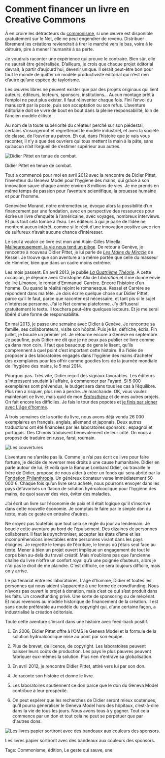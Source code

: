 # Comment financer un livre en Creative Commons

À en croire les détracteurs du [commonisme](/tag/commonisme/), si une œuvre est disponible gratuitement sur le Net, elle ne peut engendrer de revenu. Distribuer librement les créations reviendrait à tirer le marché vers le bas, voire à le détruire, pire à mener l’humanité à sa perte.

Je voudrais raconter une expérience qui prouve le contraire. Bien sûr, elle ne saurait être généralisée. D’ailleurs, je crois que chaque projet éditorial devrait, à partir d’aujourd’hui, devenir unique. Il serait peut-être bon pour tout le monde de quitter un modèle productiviste éditorial qui n’est rien d’autre qu’une espèce de taylorisme.

Les œuvres libres ne peuvent exister que par des projets originaux qui lient auteurs, éditeurs, lecteurs, sponsors, institutions… Aucun montage prêt à l’emploi ne peut plus exister. Il faut réinventer chaque fois. Fini l’envoi du manuscrit par la poste, puis son acceptation ou son refus. L’aventure éditoriale doit se vivre de bout en bout dans la pleine responsabilité, loin de l’ancien modèle élitiste.

Au nom de la toute supériorité du créateur perché sur son piédestal, certains s’insurgeront et regretteront le modèle industriel, et avec la société de classe, de l’ouvrier au patron. Eh oui, dans l’histoire que je vais vous raconter, il n’y a que des ouvriers qui tous mettent la main à la pâte, sans qu’aucun n’ait l’orgueil de s’estimer supérieur aux autres.

![Didier Pittet en tenue de combat.](https://tcrouzet.com/images_tc/2014/03/ProfPittet4-WhiteCoat.jpg)

Didier Pittet en tenue de combat.

Tout a commencé pour moi en avril 2012 avec la rencontre de Didier Pittet, l’inventeur du Geneva Model pour l’hygiène des mains, qui grâce à son innovation sauve chaque année environ 8 millions de vies. Je me prends en même temps de passion pour l’aventure scientifique, la prouesse humaine et pour l’homme.

Geneviève Morand, notre entremetteuse, évoque alors la possibilité d’un financement par une fondation, avec en perspective des ressources pour écrire un livre d’enquête à l’américaine, avec voyages, nombreux interviews. Et puis tout cela tombe à l’eau. Les éditeurs à qui je parle de l’idée ne montrent aucun intérêt, comme si le récit d’une innovation positive avec rien de sulfureux n’avait aucune chance d’intéresser.

Le seul à vouloir ce livre est mon ami Alain-Gilles Minella. [Malheureusement, la vie nous tend un piège](/2012/12/03/la-vie-cest-complique/). De retour à Genève, je rencontre à nouveau Didier Pittet, je lui parle de [*Les Mains du Miracle*](/2013/01/14/partager-ses-livres-pour-changer-le-monde/) de Kessel. Je trouve que son aventure a la même portée que celle du masseur de Himmler, bien que dans un cadre moins extrême.

Les mois passent. En avril 2013, je publie [*La Quatrième Théorie*](/la-quatrieme-theorie/). À cette occasion, je déjeune avec Christophe Alix de *Libération* et il me donne envie de lire *Limonov*, le roman d’Emmanuel Carrère. Encore l’histoire d’un homme. Ou quand la réalité rejoint le romanesque. Kessel et Carrère se répondent dans ma tête. Je dois écrire quelque chose sur Didier Pittet, parce qu’il le faut, parce que raconter est nécessaire, et tant pis si le sujet n’intéresse personne. J’ai le Net comme plateforme. J’y diffuserai gratuitement le texte. Il touchera peut-être quelques lecteurs. Et je me serai libéré d’une forme de responsabilité.

En mai 2013, je passe une semaine avec Didier à Genève. Je rencontre sa famille, ses collaborateurs, visite son hôpital. Puis je lis, défriche, écris. Fin juillet, je boucle un premier jet. Je retourne encore à Genève en septembre. Je peaufine, puis Didier me dit que je ne peux pas publier ce livre comme ça dans mon coin. Il faut que beaucoup de gens le lisent, qu’ils comprennent à quel point c’est important cette histoire. Il a l’idée de proposer à des laboratoires engagés dans l’hygiène des mains d’acheter des exemplaires pour les offrir comme goodies lors de la journée mondiale de l’hygiène des mains, le 5 mai 2014.

Pourquoi pas. Très vite, Didier reçoit des signaux favorables. Les éditeurs s’intéressent soudain à l’affaire, à commencer par Fayard. Si 5 000 exemplaires sont prévendus, le budget sera dans tous les cas à l’équilibre. Plus rien à risquer, plus rien à perdre. Je marchande. OK, vous voulez maintenant ce livre, mais quid de mon [*Ératosthène*](/eratosthene/) et de mes autres projets. On fait encore les difficiles. Je fais le tour des popotes et [je finis par signer avec L’âge d’homme](/2014/02/06/sante-litterature-et-meditation/).

À trois semaines de la sortie du livre, nous avons déjà vendu 26 000 exemplaires en français, anglais, allemand et japonais. Deux autres traductions ont été financées par les laboratoires sponsors : espagnol et portugais. Des Chinois traduisent bénévolement de leur côté. On nous a proposé de traduire en russe, farsi, roumain.

![Les couvertures](https://tcrouzet.com/images_tc/2014/03/planche2-400x389.jpg)

L’aventure ne s’arrête pas là. Comme je n’ai pas écrit ce livre pour faire fortune, je décide de reverser mes droits à une cause humanitaire. Didier en parle autour de lui. Et voilà que la Banque Lombard Odier, où travaille le frère de Didier, propose de nous aider à créer un fonds qui sera abrité par la [Fondation Philanthropia](http://www.fondationphilanthropia.org/). Un généreux donateur verse immédiatement 50 000 €. Chaque fois qu’un livre sera acheté, nous pourrons envoyer dans les pays défavorisés un flacon de solution hydroalcoolique pour l’hygiène des mains, de quoi sauver des vies, éviter des maladies.

J’ai écrit un livre sur l’économie de paix et il était logique qu'il s’inscrive dans cette nouvelle économie. Je comptais le faire par le simple don du texte, mais ce geste en entraîne d’autres.

Ne croyez pas toutefois que tout cela se règle du jour au lendemain. Je boucle cette aventure au bord de l’épuisement. Des dizaines de personnes collaborent. Il faut les synchroniser, accepter les états d’âme et les incompréhensions inévitables entre personnes vivant dans les pays éloignés. Je regrette le temps de l’écriture, le temps où j’étais seul face au texte. Mener à bien un projet ouvert implique un engagement de tout le corps bien au-delà du travail créatif. Mais n’oublions pas que l’ancienne chaîne du livre n’offre un confort royal qu’à une poignée d’auteurs, alors je n'ai pas le droit de me plaindre. C'est difficile, ce sera toujours difficile, mais on y arrive.

Le partenariat entre les laboratoires, L’âge d’homme, Didier et toutes les personnes qui nous aident s’apparente à une forme de crowdfunding. Nous n’avons pas ouvert le projet à donation, mais c’est ce qui s’est produit dans les faits. Un crowdfunding privé. Une sorte de sponsoring ou de mécénat. Et nous revenons au modèle historique de financement de la création. Il est sans doute préférable au modèle du copyright qui, d’une certaine façon, a industrialisé la création éditoriale.

Toute cette aventure s’inscrit dans une histoire avec feed-back positif.

1. En 2006, Didier Pittet offre à l’OMS le Geneva Model et la formule de la solution hydroalcoolique mise au point par son équipe.

2. Plus de brevet, de licence, de copyright. Les laboratoires peuvent baisser leurs coûts de production. Les pays le plus pauvres peuvent fabriquer eux-mêmes la solution. Plus rien n’entrave sa globalisation.

3. En avril 2012, je rencontre Didier Pittet, attiré vers lui par son don.

4. Je raconte son histoire et donne le livre.

5. Les laboratoires soutiennent ce don parce que le don du Geneva Model contribue à leur prospérité.

6. On peut espérer que les recherches de Didier seront mieux soutenues, qu’il pourra généraliser le Geneva Model hors des hôpitaux, c’est-à-dire dans la vie de tous les jours. Nous avons tous à y gagner. Tout cela commence par un don et tout cela ne peut se perpétuer que par d'autres dons.

![Les livres papier sortiront avec des bandeaux aux couleurs des sponsors.](https://tcrouzet.com/images_tc/2014/03/sponsors3.png)

Les livres papier sortiront avec des bandeaux aux couleurs des sponsors.



Tags: Commonisme, édition, Le geste qui sauve, une